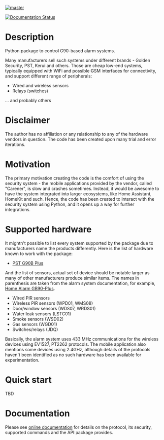 [![master](https://github.com/hostcc/pyg90alarm/actions/workflows/main.yml/badge.svg?branch=master)](https://github.com/hostcc/pyg90alarm/tree/master)

[![Documentation Status](https://readthedocs.org/projects/pyg90alarm/badge/?version=stable)](https://pyg90alarm.readthedocs.io/en/stable/?badge=stable)

# Description

Python package to control G90-based alarm systems.

Many manufacturers sell such systems under different brands - Golden Security,
PST, Kerui and others. Those are cheap low-end systems, typically equipped with
WiFi and possible GSM interfaces for connectivity, and support different range
of peripherals:
* Wired and wireless sensors
* Relays (switches)

... and probably others

# Disclaimer

The author has no affiliation or any relationship to any of the hardware
vendors in question. The code has been created upon many trial and error
iterations.

# Motivation

The primary motivation creating the code is the comfort of using the security
system - the mobile applications provided by the vendor, called "Carener", is
slow and crashes sometimes. Instead, it would be awesome to have the system
integrated into larger ecosystems, like Home Assistant, HomeKit and such.
Hence, the code has been created to interact with the security system using
Python, and it opens up a way for further integrations.

# Supported hardware

It mightn't possible to list every system supported by the package due to
manufacturers name the products differently.  Here is the list of hardware
known to work with the package:
* [PST G90B Plus](http://www.cameralarms.com/products/auto_dial_alarm_system/185.html)

And the list of sensors, actual set of device should be notable larger as many
of other manufacturers produce similar items. The names in parenthesis are
taken from the alarm system documentation, for example, [Home Alarm GB90-Plus](https://archive.org/details/HomeAlarmGB90-Plus/G90B%20plus%20WIFIGSMGPRS%20alarm%20system%20user%20manual/page/n7/mode/2up).

  * Wired PIR sensors
  * Wireless PIR sensors (WPD01, WMS08)
  * Door/window sensors (WDS07, WRDS01)
  * Water leak sensors (LSTC01)
  * Smoke sensors (WSD02)
  * Gas sensors (WGD01)
  * Switches/relays (JDQ)

Basically, the alarm system uses 433 MHz communications for the wireless
devices using EV1527, PT2262 protocols. The mobile application also mentions
some devices using 2.4GHz, although details of the protocols haven't been
identified as no such hardware has been available for experimentation.

# Quick start

TBD

# Documentation

Please see [online documentation](https://pyg90alarm.readthedocs.io) for details on the protocol, its
security, supported commands and the API package provides.

